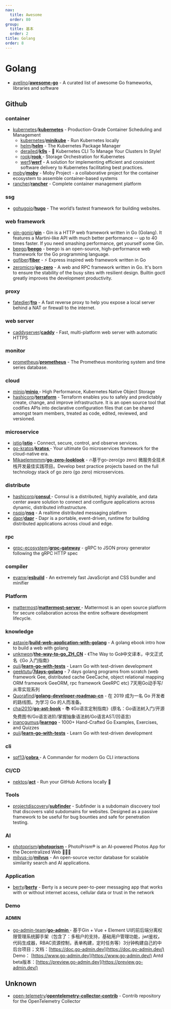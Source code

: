 ```yaml
---
nav:
  title: Awesome
  order: 80
group:
  title: 基本
  order: 2
title: Golang
order: 8
---
```


# Golang

- [avelino](https://github.com/avelino)/**[awesome-go](https://github.com/avelino/awesome-go)** - A curated list of awesome Go frameworks, libraries and software

## Github

### container

- [kubernetes](https://github.com/kubernetes?type=source)/**[kubernetes](https://github.com/kubernetes/kubernetes)** - Production-Grade Container Scheduling and Management
  - [kubernetes](https://github.com/kubernetes?type=source)/**[minikube](https://github.com/kubernetes/minikube)** - Run Kubernetes locally
  - [helm](https://github.com/helm?type=source)/**[helm](https://github.com/helm/helm)** - The Kubernetes Package Manager
  - [derailed](https://github.com/derailed)/**[k9s](https://github.com/derailed/k9s)** - 🐶 Kubernetes CLI To Manage Your Clusters In Style!
  - [rook](https://github.com/rook?type=source)/**[rook ](https://github.com/rook/rook)**- Storage Orchestration for Kubernetes
  - [werf](https://github.com/werf?type=source)/**[werf](https://github.com/werf/werf)** - A solution for implementing efficient and consistent software delivery to Kubernetes facilitating best practices.
- [moby](https://github.com/moby?type=source)/**[moby](https://github.com/moby/moby)** - Moby Project - a collaborative project for the container ecosystem to assemble container-based systems
- [rancher](https://github.com/rancher?type=source)/**[rancher](https://github.com/rancher/rancher)** - Complete container management platform

### ssg

- [gohugoio](https://github.com/gohugoio?type=source)/**[hugo](https://github.com/gohugoio/hugo)** - The world’s fastest framework for building websites.

### web framework

- [gin-gonic](https://github.com/gin-gonic?type=source)/**[gin](https://github.com/gin-gonic/gin)** - Gin is a HTTP web framework written in Go (Golang). It features a Martini-like API with much better performance -- up to 40 times faster. If you need smashing performance, get yourself some Gin.
- [beego](https://github.com/beego?type=source)/**[beego](https://github.com/beego/beego)** - beego is an open-source, high-performance web framework for the Go programming language.
- [gofiber](https://github.com/gofiber?type=source)/**[fiber](https://github.com/gofiber/fiber)** - ⚡️ Express inspired web framework written in Go
- [zeromicro](https://github.com/zeromicro?type=source)/**[go-zero](https://github.com/zeromicro/go-zero)** - A web and RPC framework written in Go. It's born to ensure the stability of the busy sites with resilient design. Builtin goctl greatly improves the development productivity.

### proxy

- [fatedier](https://github.com/fatedier)/**[frp](https://github.com/fatedier/frp)** - A fast reverse proxy to help you expose a local server behind a NAT or firewall to the internet.

### web server

- [caddyserver](https://github.com/caddyserver?type=source)/**[caddy](https://github.com/caddyserver/caddy)** - Fast, multi-platform web server with automatic HTTPS

### monitor

- [prometheus](https://github.com/prometheus?type=source)/**[prometheus](https://github.com/prometheus/prometheus)** - The Prometheus monitoring system and time series database.

### cloud

- [minio](https://github.com/minio?type=source)/**[minio ](https://github.com/minio/minio)**- High Performance, Kubernetes Native Object Storage
- [hashicorp](https://github.com/hashicorp?type=source)/**[terraform](https://github.com/hashicorp/terraform)** - Terraform enables you to safely and predictably create, change, and improve infrastructure. It is an open source tool that codifies APIs into declarative configuration files that can be shared amongst team members, treated as code, edited, reviewed, and versioned.

### microservice

- [istio](https://github.com/istio?type=source)/**[istio](https://github.com/istio/istio)** - Connect, secure, control, and observe services.
- [go-kratos](https://github.com/go-kratos?type=source)/**[kratos ](https://github.com/go-kratos/kratos)**- Your ultimate Go microservices framework for the cloud-native era.
- [Mikaelemmmm](https://github.com/Mikaelemmmm)/**[go-zero-looklook](https://github.com/Mikaelemmmm/go-zero-looklook)** - 🔥基于go-zero(go zero) 微服务全技术栈开发最佳实践项目。Develop best practice projects based on the full technology stack of go zero (go zero) microservices.

### distribute

- [hashicorp](https://github.com/hashicorp?type=source)/**[consul ](https://github.com/hashicorp/consul)**- Consul is a distributed, highly available, and data center aware solution to connect and configure applications across dynamic, distributed infrastructure.
- [nsqio](https://github.com/nsqio?type=source)/**[nsq](https://github.com/nsqio/nsq)** - A realtime distributed messaging platform
- [dapr](https://github.com/dapr?type=source)/**[dapr](https://github.com/dapr/dapr)** - Dapr is a portable, event-driven, runtime for building distributed applications across cloud and edge.

### rpc

- [grpc-ecosystem](https://github.com/grpc-ecosystem?type=source)/**[grpc-gateway](https://github.com/grpc-ecosystem/grpc-gateway)** - gRPC to JSON proxy generator following the gRPC HTTP spec

### compiler

- [evanw](https://github.com/evanw)/**[esbuild](https://github.com/evanw/esbuild)** - An extremely fast JavaScript and CSS bundler and minifier

### Platform

- [mattermost](https://github.com/mattermost?type=source)/**[mattermost-server ](https://github.com/mattermost/mattermost-server)**- Mattermost is an open source platform for secure collaboration across the entire software development lifecycle.

### knowledge

- [astaxie](https://github.com/astaxie)/**[build-web-application-with-golang](https://github.com/astaxie/build-web-application-with-golang)** - A golang ebook intro how to build a web with golang
- [unknwon](https://github.com/unknwon)/**[the-way-to-go_ZH_CN](https://github.com/unknwon/the-way-to-go_ZH_CN)** - 《The Way to Go》中文译本，中文正式名《Go 入门指南》
- [quii](https://github.com/quii)/**[learn-go-with-tests](https://github.com/quii/learn-go-with-tests)** - Learn Go with test-driven development
- [geektutu](https://github.com/geektutu)/**[7days-golang](https://github.com/geektutu/7days-golang)** - 7 days golang programs from scratch (web framework Gee, distributed cache GeeCache, object relational mapping ORM framework GeeORM, rpc framework GeeRPC etc) 7天用Go动手写/从零实现系列
- [Quorafind](https://github.com/Quorafind)/**[golang-developer-roadmap-cn](https://github.com/Quorafind/golang-developer-roadmap-cn)** - 在 2019 成为一名 Go 开发者的路线图。为学习 Go 的人而准备。
- [chai2010](https://github.com/chai2010)/**[go-ast-book](https://github.com/chai2010/go-ast-book)** - 📚 《Go语言定制指南》(原名：Go语法树入门/开源免费图书/Go语言进阶/掌握抽象语法树/Go语言AST/凹语言)
- [inancgumus](https://github.com/inancgumus)/**[learngo](https://github.com/inancgumus/learngo)** - 1000+ Hand-Crafted Go Examples, Exercises, and Quizzes
- [quii](https://github.com/quii)/**[learn-go-with-tests](https://github.com/quii/learn-go-with-tests)** - Learn Go with test-driven development

### cli

- [spf13](https://github.com/spf13)/**[cobra ](https://github.com/spf13/cobra)**- A Commander for modern Go CLI interactions

### CI/CD

- [nektos](https://github.com/nektos?type=source)/**[act](https://github.com/nektos/act)** - Run your GitHub Actions locally 🚀

### Tools

- [projectdiscovery](https://github.com/projectdiscovery?type=source)/**[subfinder](https://github.com/projectdiscovery/subfinder)** - Subfinder is a subdomain discovery tool that discovers valid subdomains for websites. Designed as a passive framework to be useful for bug bounties and safe for penetration testing.

### AI

- [photoprism](https://github.com/photoprism?type=source)/**[photoprism](https://github.com/photoprism/photoprism)** - PhotoPrism® is an AI-powered Photos App for the Decentralized Web 🌈💎✨
- [milvus-io](https://github.com/milvus-io?type=source)/**[milvus](https://github.com/milvus-io/milvus)** - An open-source vector database for scalable similarity search and AI applications.

### Application

- [berty](https://github.com/berty?type=source)/**[berty](https://github.com/berty/berty)** - Berty is a secure peer-to-peer messaging app that works with or without internet access, cellular data or trust in the network

### Demo

#### ADMIN

- [go-admin-team](https://github.com/go-admin-team?type=source)/**[go-admin ](https://github.com/go-admin-team/go-admin)**- 基于Gin + Vue + Element UI的前后端分离权限管理系统脚手架（包含了：多租户的支持，基础用户管理功能，jwt鉴权，代码生成器，RBAC资源控制，表单构建，定时任务等）3分钟构建自己的中后台项目；文档：[https://doc.go-admin.dev](https://doc.go-admin.dev/) Demo： [https://www.go-admin.dev](https://www.go-admin.dev/) Antd beta版本：[https://preview.go-admin.dev](https://preview.go-admin.dev/)

## Unknown

- [open-telemetry](https://github.com/open-telemetry?type=source)/**[opentelemetry-collector-contrib](https://github.com/open-telemetry/opentelemetry-collector-contrib)** - Contrib repository for the OpenTelemetry Collector